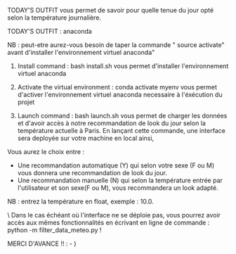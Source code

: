 TODAY'S OUTFIT vous permet de savoir pour quelle tenue du jour opté selon la température journalière. 

TODAY'S OUTFIT : anaconda 

NB : peut-etre aurez-vous besoin de taper la commande " source activate" avant d'installer l'environnement virtuel anaconda"

1. Install command : bash install.sh 
vous permet d'installer l'environnement virtuel anaconda 

2. Activate the virtual environment : conda activate myenv 
vous permet d'activer l'environnement virtuel anaconda necessaire à l'éxécution du projet

3. Launch command : bash launch.sh vous permet de charger les données et d'avoir accès à notre recommandation de look du jour selon la température actuelle à Paris. 
En lançant cette commande, une interface sera deployée sur votre machine en local ainsi, 

Vous aurez le choix entre : 
- Une recommandation automatique (Y) qui selon votre sexe (F ou M) vous donnera une recommandation de look du jour.
- Une recommandation manuelle (N) qui selon la température entrée par l'utilisateur et son sexe(F ou M), vous recommandera un look adapté.

NB : entrez la température en float, exemple : 10.0.

\\ Dans le cas échéant où l'interface ne se déploie pas, vous pourrez avoir accès aux mêmes fonctionnalités en écrivant en ligne de commande : python -m filter_data_meteo.py ! 

MERCI D'AVANCE !! : - ) 
